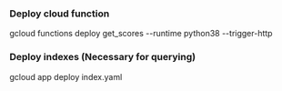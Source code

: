 ### Deploy cloud function

gcloud functions deploy get_scores --runtime python38 --trigger-http

### Deploy indexes (Necessary for querying)

gcloud app deploy index.yaml
